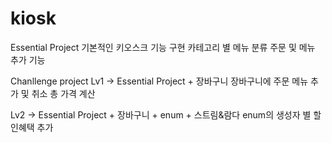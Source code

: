 # kiosk
Essential Project
기본적인 키오스크 기능 구현
카테고리 별 메뉴 분류
주문 및 메뉴 추가 기능

Chanllenge project
Lv1 -> Essential Project + 장바구니
장바구니에 주문 메뉴 추가 및 취소
총 가격 계산

Lv2 -> Essential Project + 장바구니 + enum + 스트림&람다
enum의 생성자 별 할인혜택 추가
